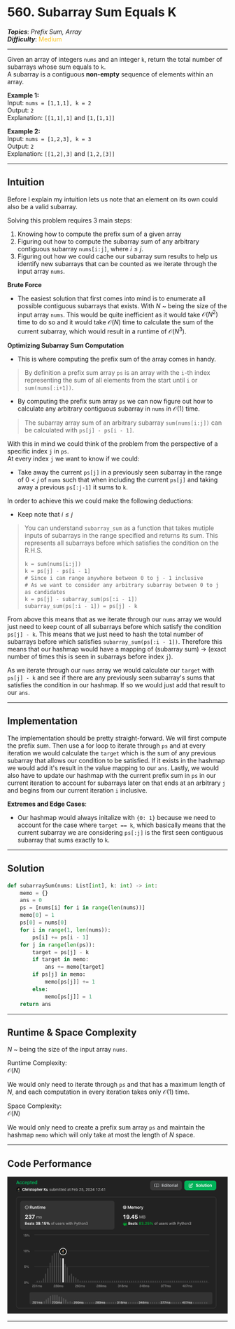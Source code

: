 # 560. Subarray Sum Equals K
***Topics***: *Prefix Sum, Array*  
***Difficulty***: <span style="color: #fac31d;">Medium</span>
 
---
Given an array of integers ```nums``` and an integer ```k```, return the total number of subarrays whose sum equals to ```k```.  
A subarray is a contiguous **non-empty** sequence of elements within an array.


**Example 1:**  
Input: ```nums = [1,1,1], k = 2```  
Output: ```2```  
Explanation: ```[[1,1],1]``` and ```[1,[1,1]]```

**Example 2:**  
Input: ```nums = [1,2,3], k = 3```  
Output: ```2```  
Explanation: ```[[1,2],3]``` and ```[1,2,[3]]```

---
## Intuition
Before I explain my intuition lets us note that an element on its own could also be a valid subarray.

Solving this problem requires 3 main steps:  
1. Knowing how to compute the prefix sum of a given array
2. Figuring out how to compute the subarray sum of any arbitrary contiguous subarray ```nums[i:j]```, where $i \leq j$.
3. Figuring out how we could cache our subarray sum results to help us identify new subarrays that can be counted as we iterate through the input array ```nums```.

**Brute Force**  
- The easiest solution that first comes into mind is to enumerate all possible contiguous subarrays that exists. With $N$ ~ being the size of the input array ```nums```. This would be quite inefficient as it would take $\mathcal{O}(N^2)$ time to do so and it would take $\mathcal{O}(N)$ time to calculate the sum of the current subarray, which would result in a runtime of $\mathcal{O}(N^3)$.  

**Optimizing Subarray Sum Computation**  
- This is where computing the prefix sum of the array comes in handy.  
> By definition a prefix sum array ```ps``` is an array with the ```i```-th index representing the sum of all elements from the start until ```i``` or ```sum(nums[:i+1])```.
- By computing the prefix sum array ```ps``` we can now figure out how to calculate any arbitrary contiguous subarray in ```nums``` in $\mathcal{O}(1)$ time.
> The subarray array sum  of an arbitrary subarray ```sum(nums[i:j])``` can be calculated with ```ps[j] - ps[i - 1]```.  

With this in mind we could think of the problem from the perspective of a specific index ```j``` in ```ps```.  
At every index `j` we want to know if we could:
- Take away the current `ps[j]` in a previously seen subarray in the range of $0 \lt j$ of `nums` such that when including the current `ps[j]` and taking away a previous `ps[:j-1]` it sums to `k`.  

In order to achieve this we could make the following deductions:  
- Keep note that $i \leq j$
>You can understand `subarray_sum` as a function that takes mutiple inputs of subarrays in the range specified and returns its sum. This represents all subarrays before which satisfies the condition on the R.H.S.
>```{r, tidy=FALSE, eval=FALSE, highlight=FALSE }
>k = sum(nums[i:j])
>k = ps[j] - ps[i - 1]
> # Since i can range anywhere between 0 to j - 1 inclusive
> # As we want to consider any arbitrary subarray between 0 to j as candidates 
>k = ps[j] - subarray_sum(ps[:i - 1])
>subarray_sum(ps[:i - 1]) = ps[j] - k
>```

From above this means that as we iterate through our `nums` array we would just need to keep count of all subarrays before which satisfy the condition `ps[j] - k`. This means that we just need to hash the total number of subarrays before which satisfies `subarray_sum(ps[:i - 1])`. Therefore this means that our hashmap would have a mapping of (subarray sum) -> (exact number of times this is seen in subarrays before index `j`).

As we iterate through our `nums` array we would calculate our `target` with `ps[j] - k` and see if there are any previously seen subarray's sums that satisfies the condition in our hashmap. If so we would just add that result to our `ans`.

---
## Implementation

The implementation should be pretty straight-forward. We will first compute the prefix sum. Then use a for loop to iterate through `ps` and at every iteration we would calculate the `target` which is the sum of any previous subarray that allows our condition to be satisfied. If it exists in the hashmap we would add it's result in the value mapping to our `ans`. Lastly, we would also have to update our hashmap with the current prefix sum in `ps` in our current iteration to account for subarrays later on that ends at an arbitrary `j` and begins from our current iteration `i` inclusive.

**Extremes and Edge Cases**:  
- Our hashmap would always initalize with `{0: 1}` because we need to account for the case where `target == k`, which basically means that the current subarray we are considering `ps[:j]` is the first seen contiguous subarray that sums exactly to `k`.

---
## Solution
```python
def subarraySum(nums: List[int], k: int) -> int:
    memo = {}
    ans = 0
    ps = [nums[i] for i in range(len(nums))]
    memo[0] = 1
    ps[0] = nums[0]
    for i in range(1, len(nums)):
        ps[i] += ps[i - 1]
    for j in range(len(ps)):
        target = ps[j] - k
        if target in memo:
            ans += memo[target]
        if ps[j] in memo:
            memo[ps[j]] += 1
        else:
            memo[ps[j]] = 1
    return ans
```
---
## Runtime & Space Complexity
$N$ ~ being the size of the input array ```nums```.  

Runtime Complexity:  
$\mathcal{O}(N)$

We would only need to iterate through `ps` and that has a maximum length of $N$, and each computation in every iteration takes only $\mathcal{O}(1)$ time.

Space Complexity:  
$\mathcal{O}(N)$

We would only need to create a prefix sum array `ps` and maintain the hashmap `memo` which will only take at most the length of $N$ space.

---
## Code Performance
![560 code performance](../resources/code-performances/lc-560.png)

---